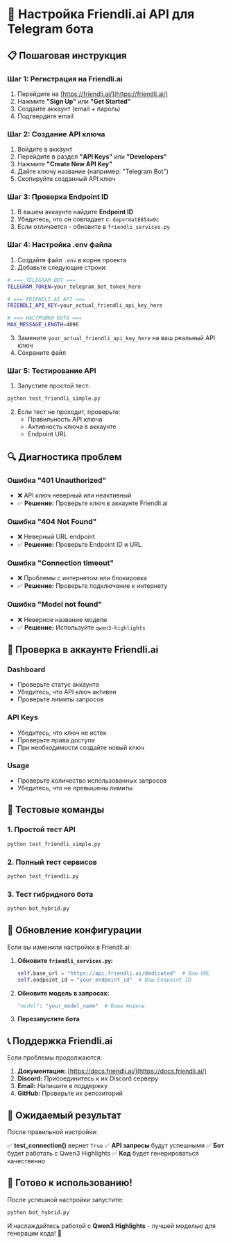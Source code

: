 # 🚀 Настройка Friendli.ai API для Telegram бота

## 📋 **Пошаговая инструкция**

### **Шаг 1: Регистрация на Friendli.ai**
1. Перейдите на [https://friendli.ai/](https://friendli.ai/)
2. Нажмите **"Sign Up"** или **"Get Started"**
3. Создайте аккаунт (email + пароль)
4. Подтвердите email

### **Шаг 2: Создание API ключа**
1. Войдите в аккаунт
2. Перейдите в раздел **"API Keys"** или **"Developers"**
3. Нажмите **"Create New API Key"**
4. Дайте ключу название (например: "Telegram Bot")
5. Скопируйте созданный API ключ

### **Шаг 3: Проверка Endpoint ID**
1. В вашем аккаунте найдите **Endpoint ID**
2. Убедитесь, что он совпадает с: `depvrmat8854w9c`
3. Если отличается - обновите в `friendli_services.py`

### **Шаг 4: Настройка .env файла**
1. Создайте файл `.env` в корне проекта
2. Добавьте следующие строки:

```bash
# === TELEGRAM BOT ===
TELEGRAM_TOKEN=your_telegram_bot_token_here

# === FRIENDLI.AI API ===
FRIENDLI_API_KEY=your_actual_friendli_api_key_here

# === НАСТРОЙКИ БОТА ===
MAX_MESSAGE_LENGTH=4096
```

3. Замените `your_actual_friendli_api_key_here` на ваш реальный API ключ
4. Сохраните файл

### **Шаг 5: Тестирование API**
1. Запустите простой тест:
```bash
python test_friendli_simple.py
```

2. Если тест не проходит, проверьте:
   - Правильность API ключа
   - Активность ключа в аккаунте
   - Endpoint URL

## 🔍 **Диагностика проблем**

### **Ошибка "401 Unauthorized"**
- ❌ API ключ неверный или неактивный
- ✅ **Решение:** Проверьте ключ в аккаунте Friendli.ai

### **Ошибка "404 Not Found"**
- ❌ Неверный URL endpoint
- ✅ **Решение:** Проверьте Endpoint ID и URL

### **Ошибка "Connection timeout"**
- ❌ Проблемы с интернетом или блокировка
- ✅ **Решение:** Проверьте подключение к интернету

### **Ошибка "Model not found"**
- ❌ Неверное название модели
- ✅ **Решение:** Используйте `qwen3-highlights`

## 📱 **Проверка в аккаунте Friendli.ai**

### **Dashboard**
- Проверьте статус аккаунта
- Убедитесь, что API ключ активен
- Проверьте лимиты запросов

### **API Keys**
- Убедитесь, что ключ не истек
- Проверьте права доступа
- При необходимости создайте новый ключ

### **Usage**
- Проверьте количество использованных запросов
- Убедитесь, что не превышены лимиты

## 🧪 **Тестовые команды**

### **1. Простой тест API**
```bash
python test_friendli_simple.py
```

### **2. Полный тест сервисов**
```bash
python test_friendli.py
```

### **3. Тест гибридного бота**
```bash
python bot_hybrid.py
```

## 🔧 **Обновление конфигурации**

Если вы изменили настройки в Friendli.ai:

1. **Обновите `friendli_services.py`:**
   ```python
   self.base_url = "https://api.friendli.ai/dedicated"  # Ваш URL
   self.endpoint_id = "your_endpoint_id"  # Ваш Endpoint ID
   ```

2. **Обновите модель в запросах:**
   ```python
   "model": "your_model_name"  # Ваша модель
   ```

3. **Перезапустите бота**

## 📞 **Поддержка Friendli.ai**

Если проблемы продолжаются:

1. **Документация:** [https://docs.friendli.ai/](https://docs.friendli.ai/)
2. **Discord:** Присоединитесь к их Discord серверу
3. **Email:** Напишите в поддержку
4. **GitHub:** Проверьте их репозиторий

## 🎯 **Ожидаемый результат**

После правильной настройки:

✅ **test_connection()** вернет `True`
✅ **API запросы** будут успешными
✅ **Бот** будет работать с Qwen3 Highlights
✅ **Код** будет генерироваться качественно

## 🚀 **Готово к использованию!**

После успешной настройки запустите:

```bash
python bot_hybrid.py
```

И наслаждайтесь работой с **Qwen3 Highlights** - лучшей моделью для генерации кода! 🎉
